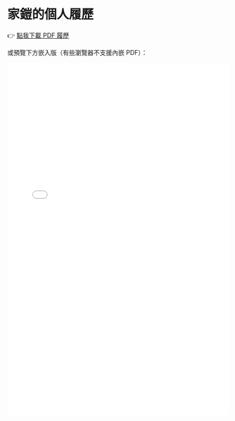 # 家鎧的個人履歷

👉 [點我下載 PDF 履歷](./resume.pdf)

或預覽下方嵌入版（有些瀏覽器不支援內嵌 PDF）：

<embed src="resume.pdf" type="application/pdf" width="100%" height="800px">
